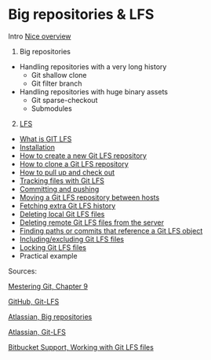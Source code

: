 # Big repositories & LFS

Intro [Nice overview](https://www.atlassian.com/git/tutorials/big-repositories)

1. Big repositories
- Handling repositories with a very long history
     * Git shallow clone
     * Git filter branch
- Handling repositories with huge binary assets
     * Git sparse-checkout
     * Submodules

2. [LFS](https://github.com/BeranLukas/Project-big-repositories-LFS/blob/main/GIT%20LFS.md)
- [What is GIT LFS](https://github.com/BeranLukas/Project-big-repositories-LFS/blob/main/GIT%20LFS.md#what-is-git-lfs)
- [Installation](https://github.com/BeranLukas/Project-big-repositories-LFS/blob/main/GIT%20LFS.md#instalation)
- [How to create a new Git LFS repository](https://github.com/BeranLukas/Project-big-repositories-LFS/blob/main/GIT%20LFS.md#how-to-create-a-new-git-lfs-repository)
- [How to clone a Git LFS repository](https://github.com/BeranLukas/Project-big-repositories-LFS/blob/main/GIT%20LFS.md#how-to-clone-a-git-lfs-repository)
- [How to pull up and check out](https://github.com/BeranLukas/Project-big-repositories-LFS/blob/main/GIT%20LFS.md#how-to-pull-up-and-check-oout)
- [Tracking files with Git LFS](https://github.com/BeranLukas/Project-big-repositories-LFS/blob/main/GIT%20LFS.md#tracking-files-with-git-lfs)
- [Committing and pushing](https://github.com/BeranLukas/Project-big-repositories-LFS/blob/main/GIT%20LFS.md#committing-and-pushing)
- [Moving a Git LFS repository between hosts](https://github.com/BeranLukas/Project-big-repositories-LFS/blob/main/GIT%20LFS.md#moving-a-git-lfs-repository-between-hosts)
- [Fetching extra Git LFS history](https://github.com/BeranLukas/Project-big-repositories-LFS/blob/main/GIT%20LFS.md#fetching-extra-git-lfs-history)
- [Deleting local Git LFS files](https://github.com/BeranLukas/Project-big-repositories-LFS/blob/main/GIT%20LFS.md#deleting-local-git-lfs-files)
- [Deleting remote Git LFS files from the server](https://github.com/BeranLukas/Project-big-repositories-LFS/blob/main/GIT%20LFS.md#deleting-remote-git-lfs-files-from-the-server)
- [Finding paths or commits that reference a Git LFS object](https://github.com/BeranLukas/Project-big-repositories-LFS/blob/main/GIT%20LFS.md#finding-paths-or-commits-that-reference-a-git-lfs-object)
- [Including/excluding Git LFS files](https://github.com/BeranLukas/Project-big-repositories-LFS/blob/main/GIT%20LFS.md#includingexcluding-git-lfs-files)
- [Locking Git LFS files](https://github.com/BeranLukas/Project-big-repositories-LFS/blob/main/GIT%20LFS.md#locking-git-lfs-files)
- Practical example

Sources:

 [Mestering Git, Chapter 9](https://www.packtpub.com/product/mastering-git/9781783553754)

 [GitHub, Git-LFS](https://github.com/git-lfs/git-lfs/wiki)

 [Atlassian, Big repositories](https://www.atlassian.com/git/tutorials/big-repositories)

 [Atlassian, Git-LFS](https://www.atlassian.com/git/tutorials/git-lfs)

 [Bitbucket Support, Working with Git LFS files](https://confluence.atlassian.com/bitbucketserver/working-with-git-lfs-files-970595880.html)

